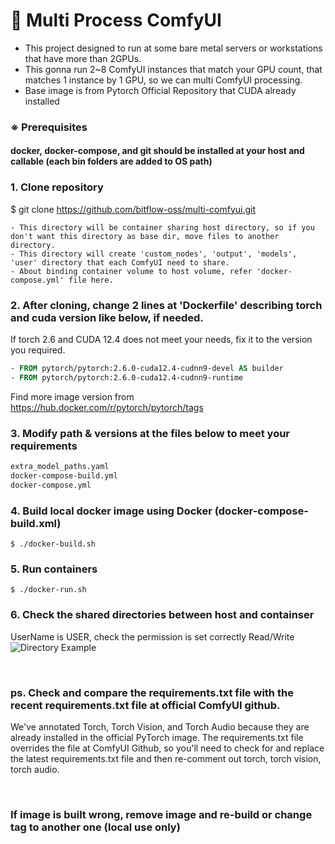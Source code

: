 # :couple: Multi Process ComfyUI

- This project designed to run at some bare metal servers or workstations that have more than 2GPUs.
- This gonna run 2~8 ComfyUI instances that match your GPU count, that matches 1 instance by 1 GPU, so we can multi ComfyUI processing.
- Base image is from Pytorch Official Repository that CUDA already installed 

### ※ Prerequisites
#### docker, docker-compose, and git should be installed at your host and callable (each bin folders are added to OS path)



### 1. Clone repository
$ git clone https://github.com/bitflow-oss/multi-comfyui.git

``` text
- This directory will be container sharing host directory, so if you don't want this directory as base dir, move files to another directory.
- This directory will create 'custom_nodes', 'output', 'models', 'user' directory that each ComfyUI need to share.
- About binding container volume to host volume, refer 'docker-compose.yml' file here.
``` 

### 2. After cloning, change 2 lines at 'Dockerfile' describing torch and cuda version like below, if needed.

If torch 2.6 and CUDA 12.4 does not meet your needs, fix it to the version you required.

``` dockerfile
- FROM pytorch/pytorch:2.6.0-cuda12.4-cudnn9-devel AS builder
- FROM pytorch/pytorch:2.6.0-cuda12.4-cudnn9-runtime
```

Find more image version from https://hub.docker.com/r/pytorch/pytorch/tags

### 3. Modify path & versions at the files below to meet your requirements
``` dockerfile
extra_model_paths.yaml
docker-compose-build.yml
docker-compose.yml
```

### 4. Build local docker image using Docker (docker-compose-build.xml)
``` shell
$ ./docker-build.sh
```

### 5. Run containers
``` shell
$ ./docker-run.sh
```

### 6. Check the shared directories between host and containser
UserName is USER, check the permission is set correctly Read/Write
![Directory Example](https://imagedelivery.net/EAA0G_YMWOl4Q8zl4loPDA/2165e7a5-a03d-44b1-5563-64aad7ff1e00/none)

<br/>

### ps. Check and compare the requirements.txt file with the recent requirements.txt file at official ComfyUI github.
We've annotated Torch, Torch Vision, and Torch Audio because they are already installed in the official PyTorch image.
The requirements.txt file overrides the file at ComfyUI Github, 
so you'll need to check for and replace the latest requirements.txt file 
and then re-comment out torch, torch vision, torch audio.

<br/>

### If image is built wrong, remove image and re-build or change tag to another one (local use only)
